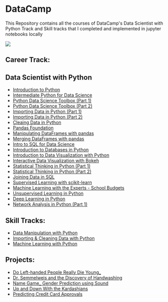 # DataCamp
This Repository contains all the courses of DataCamp's Data Scientist with Python Track and Skill tracks that I completed and implemented in jupyter notebooks locally

<img src = 'https://www.datacamp.com/datacamp-sq.png'>   

## Career Track:

## Data Scientist with Python 
- [Introduction to Python](https://github.com/VaibhavSachaa/DataCamp/tree/master/Data%20Scientist%20with%20Python/Course%201%20-%20Introduction%20to%20Python)
- [Intermediate Python for Data Science](https://github.com/VaibhavSachaa/DataCamp/tree/master/Data%20Scientist%20with%20Python/Course%202%20-%20Intermediate%20Python%20for%20Data%20Science)
- [Python Data Science Toolbox (Part 1)](https://github.com/VaibhavSachaa/DataCamp/tree/master/Data%20Scientist%20with%20Python/Course%203%20-%20Python%20Data%20Science%20Toolbox%20(Part%201))
- [Python Data Science Toolbox (Part 2)](https://github.com/VaibhavSachaa/DataCamp/tree/master/Data%20Scientist%20with%20Python/Course%204%20-%20Python%20Data%20Science%20Toolbox%20(Part%202))
- [Importing Data in Python (Part 1)](https://github.com/VaibhavSachaa/DataCamp/tree/master/Data%20Scientist%20with%20Python/Course%205%20-%20Importing%20Data%20in%20Python%20(Part%201))
- [Importing Data in Python (Part 2)](https://github.com/VaibhavSachaa/DataCamp/tree/master/Data%20Scientist%20with%20Python/Course%206%20-%20Importing%20Data%20in%20Python%20(Part%202))
- [Cleaing Data in Python](https://github.com/VaibhavSachaa/DataCamp/tree/master/Data%20Scientist%20with%20Python/Course%207%20-%20Cleaing%20Data%20in%20Python)
- [Pandas Foundation](https://github.com/VaibhavSachaa/DataCamp/tree/master/Data%20Scientist%20with%20Python/Course%208%20-%20Pandas%20Foundation)
- [Manipulating DataFrames with pandas](https://github.com/VaibhavSachaa/DataCamp/tree/master/Data%20Scientist%20with%20Python/Course%209%20-%20Manipulating%20DataFrames%20with%20pandas)
- [Merging DataFrames with pandas](https://github.com/VaibhavSachaa/DataCamp/tree/master/Data%20Scientist%20with%20Python/Course%2010%20-%20Merging%20DataFrames%20with%20pandas)
- [Intro to SQL for Data Science](https://github.com/VaibhavSachaa/DataCamp/tree/master/Data%20Scientist%20with%20Python/Course%2011%20-%20Intro%20to%20SQL%20for%20Data%20Science)
- [Introduction to Databases in Python](https://github.com/VaibhavSachaa/DataCamp/tree/master/Data%20Scientist%20with%20Python/Course%2012%20-%20Introduction%20to%20Databases%20in%20Python)
- [Introduction to Data Visualization with Python](https://github.com/VaibhavSachaa/DataCamp/tree/master/Data%20Scientist%20with%20Python/Course%2013%20-%20Introduction%20to%20Data%20Visualization%20with%20Python)
- [Interactive Data Visualization with Bokeh](https://github.com/VaibhavSachaa/DataCamp/tree/master/Data%20Scientist%20with%20Python/Course%2014%20-%20Interactive%20Data%20Visualization%20with%20Bokeh)
- [Statistical Thinking in Python (Part 1)](https://github.com/VaibhavSachaa/DataCamp/tree/master/Data%20Scientist%20with%20Python/Course%2015%20-%20Statistical%20Thinking%20in%20Python%20(Part%201))
- [Statistical Thinking in Python (Part 2)](https://github.com/VaibhavSachaa/DataCamp/tree/master/Data%20Scientist%20with%20Python/Course%2016%20-%20Statistical%20Thinking%20in%20Python%20(Part%202))
- [Joining Data in SQL](https://github.com/VaibhavSachaa/DataCamp/tree/master/Data%20Scientist%20with%20Python/Course%2017%20-%20Joining%20Data%20in%20SQL)
- [Supervised Learning with scikit-learn](https://github.com/VaibhavSachaa/DataCamp/tree/master/Data%20Scientist%20with%20Python/Course%2018%20-%20Supervised%20Learning%20with%20scikit-learn)
- [Machine Learning with the Experts - School Budgets](https://github.com/VaibhavSachaa/DataCamp/tree/master/Data%20Scientist%20with%20Python/Course%2019%20-%20Machine%20Learning%20with%20the%20Experts%20-%20School%20Budgets)
- [Unsupervised Learning in Python](https://github.com/VaibhavSachaa/DataCamp/tree/master/Data%20Scientist%20with%20Python/Course%2020%20-%20Unsupervised%20Learning%20in%20Python)
- [Deep Learning in Python](https://github.com/VaibhavSachaa/DataCamp/tree/master/Data%20Scientist%20with%20Python/Course%2021%20-%20%20Deep%20Learning%20in%20Python)
- [Network Analysis in Python (Part 1)](https://github.com/VaibhavSachaa/DataCamp/tree/master/Data%20Scientist%20with%20Python/Course%2022%20-%20Network%20Analysis%20in%20Python%20(Part%201))  


## Skill Tracks:

- [Data Manipulation with Python](https://github.com/VaibhavSachaa/DataCamp/tree/master/Skill%20Tracks/Data%20Manipulation%20with%20Python)
- [Importing & Cleaning Data with Python](https://github.com/VaibhavSachaa/DataCamp/tree/master/Skill%20Tracks/Importing%20%26%20Cleaning%20Data%20with%20Python)
- [Machine Learning with Python](https://github.com/VaibhavSachaa/DataCamp/tree/master/Skill%20Tracks/Machine%20Learning%20with%20Python)  

## Projects:

- [Do Left-handed People Really Die Young_](https://github.com/VaibhavSachaa/DataCamp/tree/master/Projects/Projects/Do%20Left-handed%20People%20Really%20Die%20Young_)
- [Dr. Semmelweis and the Discovery of Handwashing](https://github.com/VaibhavSachaa/DataCamp/tree/master/Projects/Projects/Dr.%20Semmelweis%20and%20the%20Discovery%20of%20Handwashing)
- [Name Game_ Gender Prediction using Sound](https://github.com/VaibhavSachaa/DataCamp/tree/master/Projects/Projects/Name%20Game_%20Gender%20Prediction%20using%20Sound)
- [Up and Down With the Kardashians](https://github.com/VaibhavSachaa/DataCamp/tree/master/Projects/Projects/Up%20and%20Down%20With%20the%20Kardashians)
- [Predicting Credit Card Approvals](https://github.com/VaibhavSachaa/DataCamp/tree/master/Projects/Projects/Predicting%20Credit%20Card%20Approvals)

